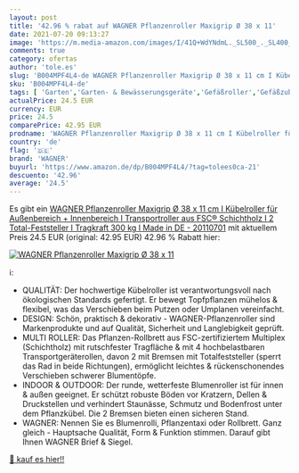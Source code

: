 ```yaml
---
layout: post
title: '42.96 % rabat auf WAGNER Pflanzenroller Maxigrip Ø 38 x 11'
date: 2021-07-20 09:13:27
image: 'https://m.media-amazon.com/images/I/41Q+WdYNdmL._SL500_._SL400_.jpg'
comments: true
category: ofertas
author: 'tole.es'
slug: 'B004MPF4L4-de WAGNER Pflanzenroller Maxigrip Ø 38 x 11 cm I Kübelroller...'
sku: 'B004MPF4L4-de'
tags: [ 'Garten','Garten- & Bewässerungsgeräte','Gefäßroller','Gefäßzubehör','Pflanzengefäße & Gefäßzubehör','Regular Stores','Shops','wagner', ]
actualPrice: 24.5 EUR
currency: EUR
price: 24.5
comparePrice: 42.95 EUR
prodname: 'WAGNER Pflanzenroller Maxigrip Ø 38 x 11 cm I Kübelroller für Außenbereich + Innenbereich I Transportroller aus FSC® Schichtholz I 2 Total-Feststeller I Tragkraft 300 kg I Made in DE - 20110701'
country: 'de'
flag: '🇩🇪'
brand: 'WAGNER'
buyurl: 'https://www.amazon.de/dp/B004MPF4L4/?tag=tolees0ca-21'
descuento: '42.96'
average: '24.5'
---
```


Es gibt ein [WAGNER Pflanzenroller Maxigrip Ø 38 x 11 cm I Kübelroller für Außenbereich + Innenbereich I Transportroller aus FSC® Schichtholz I 2 Total-Feststeller I Tragkraft 300 kg I Made in DE - 20110701](https://www.amazon.de/dp/B004MPF4L4/?tag=tolees0ca-21) mit aktuellem Preis 24.5 EUR (original: 42.95 EUR) 42.96 % Rabatt hier:

[![WAGNER Pflanzenroller Maxigrip Ø 38 x 11](https://m.media-amazon.com/images/I/41Q+WdYNdmL._SL500_._SL400_.jpg)](https://www.amazon.de/dp/B004MPF4L4/?tag=tolees0ca-21)

ℹ️:

- QUALITÄT: Der hochwertige Kübelroller ist verantwortungsvoll nach ökologischen Standards gefertigt. Er bewegt Topfpflanzen mühelos & flexibel, was das Verschieben beim Putzen oder Umplanen vereinfacht.
- DESIGN: Schön, praktisch & dekorativ - WAGNER-Pflanzenroller sind Markenprodukte und auf Qualität, Sicherheit und Langlebigkeit geprüft.
- MULTI ROLLER: Das Pflanzen-Rollbrett aus FSC-zertifiziertem Multiplex (Schichtholz) mit rutschfester Tragfläche & mit 4 hochbelastbaren Transportgeräterollen, davon 2 mit Bremsen mit Totalfeststeller (sperrt das Rad in beide Richtungen), ermöglicht leichtes & rückenschonendes Verschieben schwerer Blumentöpfe.
- INDOOR & OUTDOOR: Der runde, wetterfeste Blumenroller ist für innen & außen geeignet. Er schützt robuste Böden vor Kratzern, Dellen & Druckstellen und verhindert Staunässe, Schmutz und Bodenfrost unter dem Pflanzkübel. Die 2 Bremsen bieten einen sicheren Stand.
- WAGNER: Nennen Sie es Blumenrolli, Pflanzentaxi oder Rollbrett. Ganz gleich - Hauptsache Qualität, Form & Funktion stimmen. Darauf gibt Ihnen WAGNER Brief & Siegel.

[🛒 kauf es hier!!](https://www.amazon.de/dp/B004MPF4L4/?tag=tolees0ca-21)
